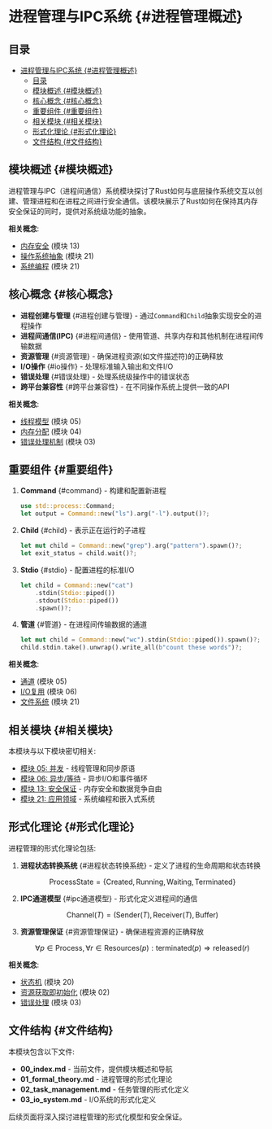 # 进程管理与IPC系统 {#进程管理概述}

## 目录

- [进程管理与IPC系统 {#进程管理概述}](#进程管理与ipc系统-进程管理概述)
  - [目录](#目录)
  - [模块概述 {#模块概述}](#模块概述-模块概述)
  - [核心概念 {#核心概念}](#核心概念-核心概念)
  - [重要组件 {#重要组件}](#重要组件-重要组件)
  - [相关模块 {#相关模块}](#相关模块-相关模块)
  - [形式化理论 {#形式化理论}](#形式化理论-形式化理论)
  - [文件结构 {#文件结构}](#文件结构-文件结构)

## 模块概述 {#模块概述}

进程管理与IPC（进程间通信）系统模块探讨了Rust如何与底层操作系统交互以创建、管理进程和在进程之间进行安全通信。该模块展示了Rust如何在保持其内存安全保证的同时，提供对系统级功能的抽象。

**相关概念**:

- [内存安全](../13_safety_guarantees/01_formal_safety.md#内存安全) (模块 13)
- [操作系统抽象](../21_application_domains/01_systems_programming.md#操作系统抽象) (模块 21)
- [系统编程](../21_application_domains/01_systems_programming.md#系统编程) (模块 21)

## 核心概念 {#核心概念}

- **进程创建与管理** {#进程创建与管理} - 通过`Command`和`Child`抽象实现安全的进程操作
- **进程间通信(IPC)** {#进程间通信} - 使用管道、共享内存和其他机制在进程间传输数据
- **资源管理** {#资源管理} - 确保进程资源(如文件描述符)的正确释放
- **I/O操作** {#io操作} - 处理标准输入输出和文件I/O
- **错误处理** {#错误处理} - 处理系统级操作中的错误状态
- **跨平台兼容性** {#跨平台兼容性} - 在不同操作系统上提供一致的API

**相关概念**:

- [线程模型](../05_concurrency/02_threading_model.md#线程模型) (模块 05)
- [内存分配](../04_memory_model/01_formal_memory_model.md#内存分配) (模块 04)
- [错误处理机制](../03_control_flow/03_error_handling.md#错误处理机制) (模块 03)

## 重要组件 {#重要组件}

1. **Command** {#command} - 构建和配置新进程

   ```rust
   use std::process::Command;
   let output = Command::new("ls").arg("-l").output()?;
   ```

2. **Child** {#child} - 表示正在运行的子进程

   ```rust
   let mut child = Command::new("grep").arg("pattern").spawn()?;
   let exit_status = child.wait()?;
   ```

3. **Stdio** {#stdio} - 配置进程的标准I/O

   ```rust
   let child = Command::new("cat")
       .stdin(Stdio::piped())
       .stdout(Stdio::piped())
       .spawn()?;
   ```

4. **管道** {#管道} - 在进程间传输数据的通道

   ```rust
   let mut child = Command::new("wc").stdin(Stdio::piped()).spawn()?;
   child.stdin.take().unwrap().write_all(b"count these words")?;
   ```

**相关概念**:

- [通道](../05_concurrency/04_sync_primitives.md#通道) (模块 05)
- [I/O复用](../06_async_await/01_formal_async_system.md#轮询机制) (模块 06)
- [文件系统](../21_application_domains/01_systems_programming.md#文件系统) (模块 21)

## 相关模块 {#相关模块}

本模块与以下模块密切相关:

- [模块 05: 并发](../05_concurrency/00_index.md) - 线程管理和同步原语
- [模块 06: 异步/等待](../06_async_await/00_index.md) - 异步I/O和事件循环
- [模块 13: 安全保证](../13_safety_guarantees/00_index.md) - 内存安全和数据竞争自由
- [模块 21: 应用领域](../21_application_domains/00_index.md) - 系统编程和嵌入式系统

## 形式化理论 {#形式化理论}

进程管理的形式化理论包括:

1. **进程状态转换系统** {#进程状态转换系统} - 定义了进程的生命周期和状态转换

   ```math
   \text{ProcessState} = \{ \text{Created}, \text{Running}, \text{Waiting}, \text{Terminated} \}
   ```

2. **IPC通道模型** {#ipc通道模型} - 形式化定义进程间的通信

   ```math
   \text{Channel}(T) = (\text{Sender}(T), \text{Receiver}(T), \text{Buffer})
   ```

3. **资源管理保证** {#资源管理保证} - 确保进程资源的正确释放

   ```math
   \forall p \in \text{Process}, \forall r \in \text{Resources}(p): \text{terminated}(p) \Rightarrow \text{released}(r)
   ```

**相关概念**:

- [状态机](../20_theoretical_perspectives/03_state_transition_systems.md#状态机) (模块 20)
- [资源获取即初始化](../02_type_system/02_ownership_system.md#RAII模式) (模块 02)
- [错误处理](../03_control_flow/03_error_handling.md#错误处理定义) (模块 03)

## 文件结构 {#文件结构}

本模块包含以下文件:

- **00_index.md** - 当前文件，提供模块概述和导航
- **01_formal_theory.md** - 进程管理的形式化理论
- **02_task_management.md** - 任务管理的形式化定义
- **03_io_system.md** - I/O系统的形式化定义

后续页面将深入探讨进程管理的形式化模型和安全保证。
